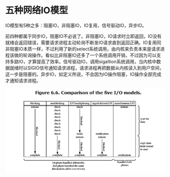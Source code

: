 # 五种网络IO模型
IO模型有5种之多：阻塞IO，非阻塞IO，IO复用，信号驱动IO，异步IO。

前四种都属于同步IO，阻塞IO不必说了。非阻塞IO，IO请求时立即返回，IO没有就绪会返回错误，需要请求进程主动轮询不断发IO请求直到返回正确。IO复用同非阻塞IO本质一样，不过利用了新的select系统调用，由内核来负责本来是请求进程该做的轮询操作。看似比非阻塞IO还多了一个系统调用开销，不过因为可以支持多路IO，才算提高了效率。信号驱动IO，调用sigaltion系统调用，当内核中数据就绪时以SIGIO信号通知请求进程，请求进程再把数据从内核读入到用户空间，这一步是阻塞的。异步IO，如定义所说，不会因为IO操作阻塞，IO操作全部完成才通知请求进程。

![各种IO模型的比较](https://github.com/LengendOfDong/Blog/blob/master/%E9%9D%A2%E7%BB%8F/%E6%9D%82%E5%AD%A6/img/%E5%90%84%E7%A7%8DIO%E6%A8%A1%E5%9E%8B%E7%9A%84%E6%AF%94%E8%BE%83.png)

